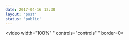 ```yaml
---
date: 2017-04-16 12:30
layout: 'post'
status: 'public'
---
```

<video width="100%" " controls="controls" " border=0><source src="https://pan.balmy.life/Cited/Videos/River%20Bends.mp4"></video>